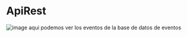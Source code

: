 # ApiRest



![image](https://github.com/PQuilodran/ApiRest/assets/30875338/910436f2-adf7-4315-82da-8859900e38a0)
aqui podemos ver los eventos de la base de datos de eventos 
